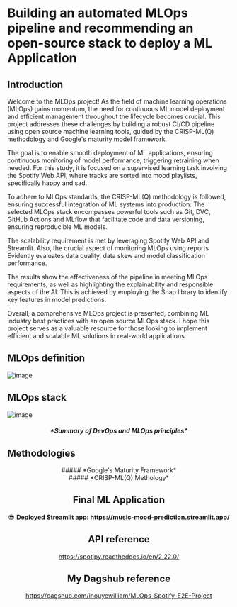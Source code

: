 # Building an automated MLOps pipeline and recommending an open-source stack to deploy a ML Application

## Introduction
Welcome to the MLOps project! As the field of machine learning operations (MLOps) gains momentum, the need for continuous ML model deployment and efficient management throughout the lifecycle becomes crucial. This project addresses these challenges by building a robust CI/CD pipeline using open source machine learning tools, guided by the CRISP-ML(Q) methodology and Google's maturity model framework.

The goal is to enable smooth deployment of ML applications, ensuring continuous monitoring of model performance, triggering retraining when needed. For this study, it is focused on a supervised learning task involving the Spotify Web API, where tracks are sorted into mood playlists, specifically happy and sad.

To adhere to MLOps standards, the CRISP-ML(Q) methodology is followed, ensuring successful integration of ML systems into production. The selected MLOps stack encompasses powerful tools such as Git, DVC, GitHub Actions and MLflow that facilitate code and data versioning, ensuring reproducible ML models.

The scalability requirement is met by leveraging Spotify Web API and Streamlit. Also, the crucial aspect of monitoring MLOps using reports Evidently evaluates data quality, data skew and model classification performance.

The results show the effectiveness of the pipeline in meeting MLOps requirements, as well as highlighting the explainability and responsible aspects of the AI. This is achieved by employing the Shap library to identify key features in model predictions.

Overall, a comprehensive MLOps project is presented, combining ML industry best practices with an open source MLOps stack. I hope this project serves as a valuable resource for those looking to implement efficient and scalable ML solutions in real-world applications.

## MLOps definition 
![image](https://github.com/inouyewilliam/MLOps-Spotify-E2E-Project/assets/62669400/72a82efb-145d-4004-aeaa-8cb133a79eef)

## MLOps stack
![image](https://github.com/inouyewilliam/MLOps-Spotify-E2E-Project/assets/62669400/bb6d0b08-a3f5-401f-8305-96bc12f6d33d)
<h5 align="center"> *Summary of DevOps and MLOps principles* </h5>

## Methodologies 

<center> ##### *Google's Maturity Framework* <center>


<center> ##### *CRISP-ML(Q) Methology* <center>

## Final ML Application
😎 **Deployed Streamlit app: https://music-mood-prediction.streamlit.app/**


## API reference
https://spotipy.readthedocs.io/en/2.22.0/

## My Dagshub reference
https://dagshub.com/inouyewilliam/MLOps-Spotify-E2E-Project
